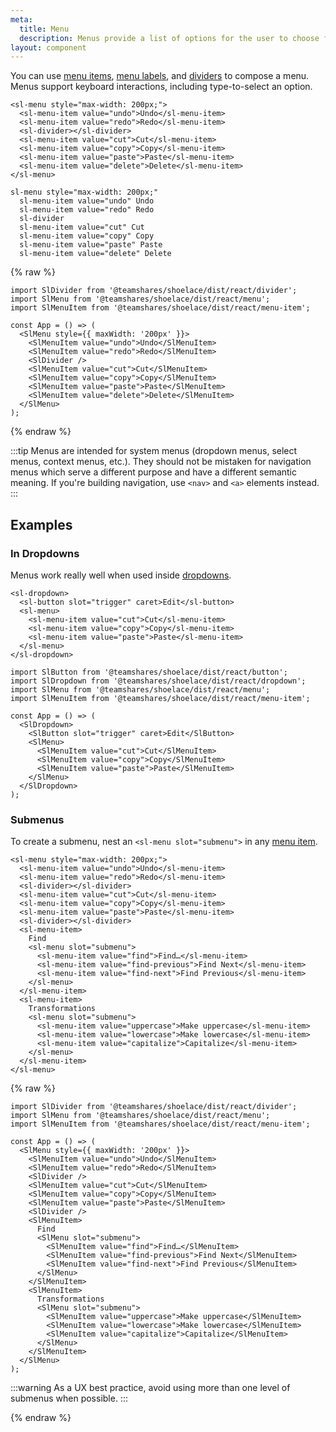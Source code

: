 ```yaml
---
meta:
  title: Menu
  description: Menus provide a list of options for the user to choose from.
layout: component
---
```


You can use [menu items](/components/menu-item), [menu labels](/components/menu-label), and [dividers](/components/divider) to compose a menu. Menus support keyboard interactions, including type-to-select an option.

```html:preview
<sl-menu style="max-width: 200px;">
  <sl-menu-item value="undo">Undo</sl-menu-item>
  <sl-menu-item value="redo">Redo</sl-menu-item>
  <sl-divider></sl-divider>
  <sl-menu-item value="cut">Cut</sl-menu-item>
  <sl-menu-item value="copy">Copy</sl-menu-item>
  <sl-menu-item value="paste">Paste</sl-menu-item>
  <sl-menu-item value="delete">Delete</sl-menu-item>
</sl-menu>
```

```pug:slim
sl-menu style="max-width: 200px;"
  sl-menu-item value="undo" Undo
  sl-menu-item value="redo" Redo
  sl-divider
  sl-menu-item value="cut" Cut
  sl-menu-item value="copy" Copy
  sl-menu-item value="paste" Paste
  sl-menu-item value="delete" Delete
```

{% raw %}

```jsx:react
import SlDivider from '@teamshares/shoelace/dist/react/divider';
import SlMenu from '@teamshares/shoelace/dist/react/menu';
import SlMenuItem from '@teamshares/shoelace/dist/react/menu-item';

const App = () => (
  <SlMenu style={{ maxWidth: '200px' }}>
    <SlMenuItem value="undo">Undo</SlMenuItem>
    <SlMenuItem value="redo">Redo</SlMenuItem>
    <SlDivider />
    <SlMenuItem value="cut">Cut</SlMenuItem>
    <SlMenuItem value="copy">Copy</SlMenuItem>
    <SlMenuItem value="paste">Paste</SlMenuItem>
    <SlMenuItem value="delete">Delete</SlMenuItem>
  </SlMenu>
);
```

{% endraw %}

:::tip
Menus are intended for system menus (dropdown menus, select menus, context menus, etc.). They should not be mistaken for navigation menus which serve a different purpose and have a different semantic meaning. If you're building navigation, use `<nav>` and `<a>` elements instead.
:::

## Examples

### In Dropdowns

Menus work really well when used inside [dropdowns](/components/dropdown).

```html:preview
<sl-dropdown>
  <sl-button slot="trigger" caret>Edit</sl-button>
  <sl-menu>
    <sl-menu-item value="cut">Cut</sl-menu-item>
    <sl-menu-item value="copy">Copy</sl-menu-item>
    <sl-menu-item value="paste">Paste</sl-menu-item>
  </sl-menu>
</sl-dropdown>
```

```jsx:react
import SlButton from '@teamshares/shoelace/dist/react/button';
import SlDropdown from '@teamshares/shoelace/dist/react/dropdown';
import SlMenu from '@teamshares/shoelace/dist/react/menu';
import SlMenuItem from '@teamshares/shoelace/dist/react/menu-item';

const App = () => (
  <SlDropdown>
    <SlButton slot="trigger" caret>Edit</SlButton>
    <SlMenu>
      <SlMenuItem value="cut">Cut</SlMenuItem>
      <SlMenuItem value="copy">Copy</SlMenuItem>
      <SlMenuItem value="paste">Paste</SlMenuItem>
    </SlMenu>
  </SlDropdown>
);
```

### Submenus

To create a submenu, nest an `<sl-menu slot="submenu">` in any [menu item](/components/menu-item).

```html:preview
<sl-menu style="max-width: 200px;">
  <sl-menu-item value="undo">Undo</sl-menu-item>
  <sl-menu-item value="redo">Redo</sl-menu-item>
  <sl-divider></sl-divider>
  <sl-menu-item value="cut">Cut</sl-menu-item>
  <sl-menu-item value="copy">Copy</sl-menu-item>
  <sl-menu-item value="paste">Paste</sl-menu-item>
  <sl-divider></sl-divider>
  <sl-menu-item>
    Find
    <sl-menu slot="submenu">
      <sl-menu-item value="find">Find…</sl-menu-item>
      <sl-menu-item value="find-previous">Find Next</sl-menu-item>
      <sl-menu-item value="find-next">Find Previous</sl-menu-item>
    </sl-menu>
  </sl-menu-item>
  <sl-menu-item>
    Transformations
    <sl-menu slot="submenu">
      <sl-menu-item value="uppercase">Make uppercase</sl-menu-item>
      <sl-menu-item value="lowercase">Make lowercase</sl-menu-item>
      <sl-menu-item value="capitalize">Capitalize</sl-menu-item>
    </sl-menu>
  </sl-menu-item>
</sl-menu>
```

{% raw %}

```jsx:react
import SlDivider from '@teamshares/shoelace/dist/react/divider';
import SlMenu from '@teamshares/shoelace/dist/react/menu';
import SlMenuItem from '@teamshares/shoelace/dist/react/menu-item';

const App = () => (
  <SlMenu style={{ maxWidth: '200px' }}>
    <SlMenuItem value="undo">Undo</SlMenuItem>
    <SlMenuItem value="redo">Redo</SlMenuItem>
    <SlDivider />
    <SlMenuItem value="cut">Cut</SlMenuItem>
    <SlMenuItem value="copy">Copy</SlMenuItem>
    <SlMenuItem value="paste">Paste</SlMenuItem>
    <SlDivider />
    <SlMenuItem>
      Find
      <SlMenu slot="submenu">
        <SlMenuItem value="find">Find…</SlMenuItem>
        <SlMenuItem value="find-previous">Find Next</SlMenuItem>
        <SlMenuItem value="find-next">Find Previous</SlMenuItem>
      </SlMenu>
    </SlMenuItem>
    <SlMenuItem>
      Transformations
      <SlMenu slot="submenu">
        <SlMenuItem value="uppercase">Make uppercase</SlMenuItem>
        <SlMenuItem value="lowercase">Make lowercase</SlMenuItem>
        <SlMenuItem value="capitalize">Capitalize</SlMenuItem>
      </SlMenu>
    </SlMenuItem>
  </SlMenu>
);
```

:::warning
As a UX best practice, avoid using more than one level of submenus when possible.
:::

{% endraw %}
